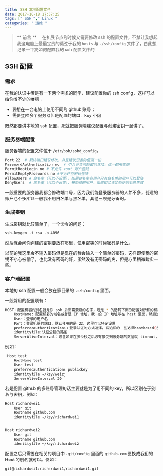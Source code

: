 ```yaml
---
title: SSH 本地配置文件
date: 2017-10-18 17:57:25
tags: [" SSH "," Linux "
categories: " 运维 "
---
```


> ** 前言 **
　在扩展节点的时候又需要修改 ssh 的配置文件，不禁让我想起我这电脑上最最宝贵的莫过于我的 `hosts` 与 `./ssh/config` 文件了，由此想记录一下我如何配置我的 ssh 配置文件的

## SSH 配置

### 需求

在我的认识中若是有一下两个需求的同学，建议配置你的 ssh config，这样可以给你省不少的麻烦：

- 要想在一台电脑上使用不同的 github 账号；
- 需要登陆多个服务器但是配置的端口、key 不同

既然都要讲本地的 ssh 配置，那就把服务端建议配置与创建密钥一起讲了。

### 服务器端配置

服务器端的配置文件位于 `/etc/ssh/sshd_config`。

```bash
Port 22  # 默认端口建议修改，并且建议设置的值高一些
PasswordAuthentication no  # 不允许任何的密码登陆，统一都用密钥
PermitRootLogin no # 不允许 root 账户登陆
PermitEmptyPasswords no #不允许空密码登陆
AllowUsers # 白名单（可以不设置），如果白名单有用户只有白名单的用户可以登陆
DenyUsers  # 黑名单（可以不设置），被拒绝的用户，如果即允许又拒绝则拒绝生效
```

一般重要的服务器我都会修改端口号，因为我们能登录服务器的人并不多，创建的账户也不多所以一般我不用白名单与黑名单，其他三项是必备的。

### 生成密钥

生成密钥就比较简单了，一个命令的问题：

```
ssh-keygen -t rsa -b 4096
```

然后就会问你创建的密钥要放在那里，使用密钥的时候密码是什么。

以前的我这里会不输入密码但是现在的我会输入一个简单的密码，这样即使我的密钥不小心被偷了，也比没有密码的好，虽然没有无密码的爽，但是心里稍微踏实一些。

### 客户端配置

本地的 ssh 配置一般会放在家目录的 `.ssh/config` 里面。

一般常用的配置项有：

```bash
HOST：配置机器的别名就是你 ssh 后面需要跟的名字，若是 * 的话其下面的配置对所有的机器都生效
	HostName: 配置机器的域名或者是 IP 地址，我一般 IP 地址写在 host 里面，然后这里写别名
	User：登录的用户名
	Port：登录机器的端口，默认使用的是 22，这里可以特定设置
	preferredauthentications：登录认证的方式选择，有这样的一些选项hostbased(在SSH-2中考虑Rhosts存在安全漏洞，废弃了这种方式), publickey（公钥）, keyboard-interactive（交互式）, password（直接输入密码）
	identityfile:认证公钥的路径
	ServerAliveInterval：设置如果在多少秒之后没有接受到服务端的数据就 timeout，断开链接
```

例如：

```bash
 Host test
    HostName test
    User test
    preferredauthentications publickey
    identityfile ~/key/weizj
    ServerAliveInterval 30

```

若是配置 github 的多账号管理的话主要就是为了用不同的 key，所以区别在于别名与密钥，例如：

```bash
Host richardwei1
    User git
    Hostname github.com
    identityfile ~/key/richardwei1


Host richardwei2
    User git
    Hostname github.com
    identityfile ~/key/richardwei2
```

配置之后只需要在相关的项目中 `.git/config` 里面的 `github.com` 更换成我们的 Host 的别名就可以。例如：

```bash
git@richardwei1:richardwei1/richardwei1.git
```
